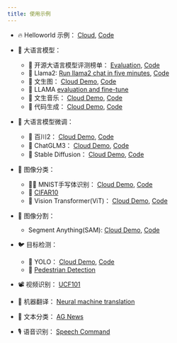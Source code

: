 ```yaml
---
title: 使用示例
---
```


- 🔥 Helloworld 示例： [Cloud](https://cloud.starwhale.cn/projects/15/evaluations), [Code](https://github.com/star-whale/starwhale/tree/main/example/helloworld)
- 🚀 大语言模型：
  - 🐊 开源大语言模型评测榜单： [Evaluation](https://cloud.starwhale.cn/projects/349/evaluations), [Code](https://github.com/star-whale/starwhale/tree/main/example/llm-leaderboard)
  - 🐢 Llama2: [Run llama2 chat in five minutes](https://starwhale.cn/docs/en/blog/run-llama2-chat-in-five-minutes/), [Code](https://github.com/star-whale/starwhale/tree/main/example/LLM/llama2)
  - 🦎 文生图： [Cloud Demo](https://cloud.starwhale.cn/projects/374/models), [Code](https://github.com/star-whale/stable-diffusion-webui)
  - 🦙 LLAMA [evaluation and fine-tune](https://github.com/star-whale/starwhale/tree/main/example/LLM/llama)
  - 🎹 文生音乐： [Cloud Demo](https://cloud.starwhale.cn/projects/400/overview), [Code](https://github.com/star-whale/starwhale/tree/main/example/LLM/musicgen)
  - 🍏 代码生成： [Cloud Demo](https://cloud.starwhale.cn/projects/404/overview), [Code](https://github.com/star-whale/starwhale/tree/main/example/code-generation/code-llama)

- 🌋 大语言模型微调：
  - 🐏 百川2： [Cloud Demo](https://cloud.starwhale.cn/projects/401/overview), [Code](https://github.com/star-whale/starwhale/tree/main/example/llm-finetune/models/baichuan2)
  - 🐫 ChatGLM3： [Cloud Demo](https://cloud.starwhale.cn/projects/401/overview), [Code](https://github.com/star-whale/starwhale/tree/main/example/llm-finetune/models/chatglm3)
  - 🦏 Stable Diffusion： [Cloud Demo](https://cloud.starwhale.cn/projects/374/spaces/3/fine-tune-runs), [Code](https://github.com/star-whale/starwhale/tree/main/example/stable-diffusion/txt2img-ft)

- 🦦 图像分类：
  - 🐻‍❄️ MNIST手写体识别： [Cloud Demo](https://cloud.starwhale.cn/projects/392/evaluations), [Code](https://github.com/star-whale/starwhale/tree/main/example/mnist)
  - 🦫 [CIFAR10](https://github.com/star-whale/starwhale/tree/main/example/cifar10)
  - 🦓 Vision Transformer(ViT)： [Cloud Demo](https://cloud.starwhale.cn/projects/399/overview), [Code](https://github.com/star-whale/starwhale/tree/main/example/image-classification)
- 🐃 图像分割：
  - Segment Anything(SAM): [Cloud Demo](https://cloud.starwhale.cn/projects/398/overview), [Code](https://github.com/star-whale/starwhale/tree/main/example/image-segmentation)
- 🐦 目标检测：
  - 🦊 YOLO： [Cloud Demo](https://cloud.starwhale.cn/projects/397/overview), [Code](https://github.com/star-whale/starwhale/tree/main/example/object-detection)
  - 🐯 [Pedestrian Detection](https://github.com/star-whale/starwhale/tree/main/example/PennFudanPed)
- 📽️ 视频识别： [UCF101](https://github.com/star-whale/starwhale/tree/main/example/ucf101)
- 🦋 机器翻译： [Neural machine translation](https://github.com/star-whale/starwhale/tree/main/example/nmt)
- 🐜 文本分类： [AG News](https://github.com/star-whale/starwhale/tree/main/example/text_cls_AG_NEWS)
- 🎙️ 语音识别： [Speech Command](https://github.com/star-whale/starwhale/tree/main/example/speech_command)
